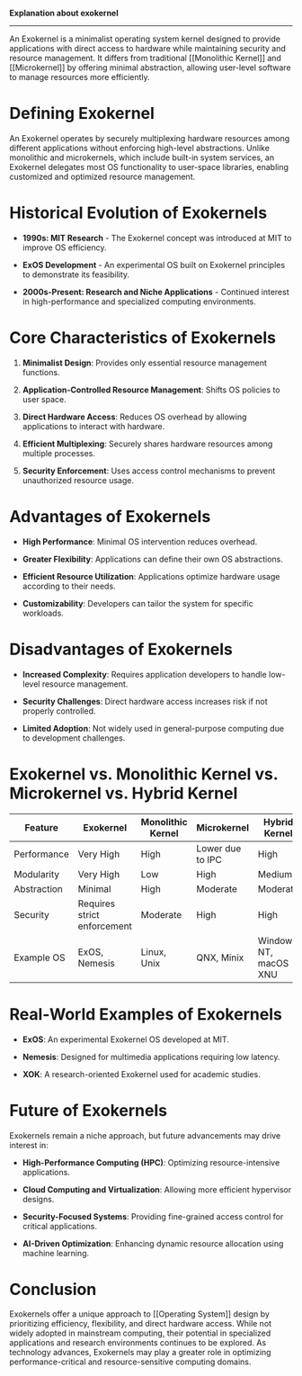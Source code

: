 **Explanation about exokernel**

---
An Exokernel is a minimalist operating system kernel designed to provide applications with direct access to hardware while maintaining security and resource management. It differs from traditional [[Monolithic Kernel]] and [[Microkernel]] by offering minimal abstraction, allowing user-level software to manage resources more efficiently.

# Defining Exokernel

An Exokernel operates by securely multiplexing hardware resources among different applications without enforcing high-level abstractions. Unlike monolithic and microkernels, which include built-in system services, an Exokernel delegates most OS functionality to user-space libraries, enabling customized and optimized resource management.

# Historical Evolution of Exokernels

- **1990s: MIT Research** - The Exokernel concept was introduced at MIT to improve OS efficiency.
    
- **ExOS Development** - An experimental OS built on Exokernel principles to demonstrate its feasibility.
    
- **2000s-Present: Research and Niche Applications** - Continued interest in high-performance and specialized computing environments.
    

# Core Characteristics of Exokernels

1. **Minimalist Design**: Provides only essential resource management functions.
    
2. **Application-Controlled Resource Management**: Shifts OS policies to user space.
    
3. **Direct Hardware Access**: Reduces OS overhead by allowing applications to interact with hardware.
    
4. **Efficient Multiplexing**: Securely shares hardware resources among multiple processes.
    
5. **Security Enforcement**: Uses access control mechanisms to prevent unauthorized resource usage.
    

# Advantages of Exokernels

- **High Performance**: Minimal OS intervention reduces overhead.
    
- **Greater Flexibility**: Applications can define their own OS abstractions.
    
- **Efficient Resource Utilization**: Applications optimize hardware usage according to their needs.
    
- **Customizability**: Developers can tailor the system for specific workloads.
    

# Disadvantages of Exokernels

- **Increased Complexity**: Requires application developers to handle low-level resource management.
    
- **Security Challenges**: Direct hardware access increases risk if not properly controlled.
    
- **Limited Adoption**: Not widely used in general-purpose computing due to development challenges.
    

# Exokernel vs. Monolithic Kernel vs. Microkernel vs. Hybrid Kernel

|Feature|Exokernel|Monolithic Kernel|Microkernel|Hybrid Kernel|
|---|---|---|---|---|
|Performance|Very High|High|Lower due to IPC|High|
|Modularity|Very High|Low|High|Medium|
|Abstraction|Minimal|High|Moderate|Moderate|
|Security|Requires strict enforcement|Moderate|High|High|
|Example OS|ExOS, Nemesis|Linux, Unix|QNX, Minix|Windows NT, macOS XNU|

# Real-World Examples of Exokernels

- **ExOS**: An experimental Exokernel OS developed at MIT.
    
- **Nemesis**: Designed for multimedia applications requiring low latency.
    
- **XOK**: A research-oriented Exokernel used for academic studies.
    

# Future of Exokernels

Exokernels remain a niche approach, but future advancements may drive interest in:

- **High-Performance Computing (HPC)**: Optimizing resource-intensive applications.
    
- **Cloud Computing and Virtualization**: Allowing more efficient hypervisor designs.
    
- **Security-Focused Systems**: Providing fine-grained access control for critical applications.
    
- **AI-Driven Optimization**: Enhancing dynamic resource allocation using machine learning.
    

# Conclusion

Exokernels offer a unique approach to [[Operating System]] design by prioritizing efficiency, flexibility, and direct hardware access. While not widely adopted in mainstream computing, their potential in specialized applications and research environments continues to be explored. As technology advances, Exokernels may play a greater role in optimizing performance-critical and resource-sensitive computing domains.